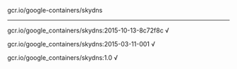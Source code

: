 gcr.io/google-containers/skydns 

----
gcr.io/google_containers/skydns:2015-10-13-8c72f8c √

gcr.io/google_containers/skydns:2015-03-11-001 √

gcr.io/google_containers/skydns:1.0 √


